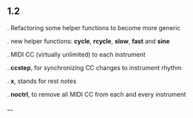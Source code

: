 ## 1.2
 

. Refactoring some helper functions to become more generic

. new helper functions: **cycle**, **rcycle**, **slow**, **fast** and **sine**

. MIDI CC (virtually unlimited) to each instrument

. **ccstep**, for synchronizing CC changes to instrument rhythm

. **x**, stands for rest notes

. **noctrl**, to remove all MIDI CC from each and every instrument

__
